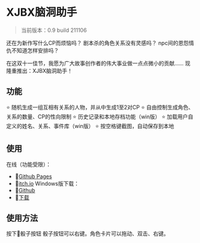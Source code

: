 # XJBX脑洞助手
> 当前版本：0.9 build 211106

还在为新作写什么CP而烦恼吗？
剧本杀的角色关系没有灵感吗？
npc间的恩怨情仇不知道怎样安排吗？

在这双十一佳节，我愿为广大故事创作者的伟大事业做一点点微小的贡献……
现隆重推出：XJBX脑洞助手！

## 功能

⭐ 随机生成一组互相有关系的人物，并从中生成1至2对CP
⭐ 自由控制生成角色、关系的数量、CP的性向限制
⭐ 历史记录和本地存档功能（win版）
⭐ 加载用户自定义的姓名、关系、事件库（win版）
⭐ 按空格键截图，自动保存到本地

## 使用

在线（功能受限）：
+ 🔗[Github Pages](https://ceruleanjo.github.io/XJBX-Release/)
+ 🔗[itch.io](https://cjo.itch.io/xjbx)
Windows版下载：
+ 🔗[Github](https://github.com/ceruleanjo/XJBX-Release/releases)
+ 🔗[下载](https://github.com/ceruleanjo/XJBX-Release/releases/download/prerelease/win-0.9-build211031.zip)

## 使用方法
按下🎲骰子按钮
骰子按钮可以右键。角色卡片可以拖动、双击、右键。